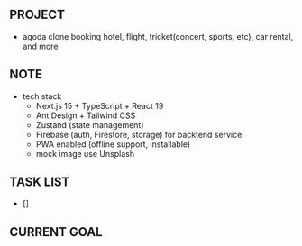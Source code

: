 ## PROJECT 
- agoda clone booking hotel, flight, tricket(concert, sports, etc), car rental, and more

## NOTE 
- tech stack 
  - Next.js 15 + TypeScript + React 19
  - Ant Design + Tailwind CSS
  - Zustand (state management)
  - Firebase (auth, Firestore, storage) for backtend service
  - PWA enabled (offline support, installable)
  - mock image use Unsplash

## TASK LIST 
- [] 


## CURRENT GOAL



